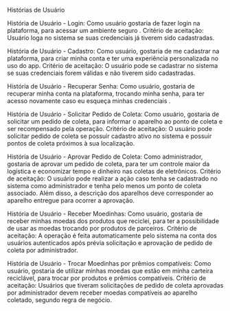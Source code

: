 Histórias de Usuário

História de Usuário - Login: 
Como usuário
gostaria de fazer login na plataforma, 
para acessar um ambiente seguro .
Critério de aceitação: Usuário loga no sistema se suas credenciais já tiverem sido cadastradas. 

História de Usuário - Cadastro:
Como usuário, 
gostaria de me cadastrar na plataforma, 
para criar minha conta e ter uma experiência personalizada no uso do app.
Critério de aceitação: O usuário pode se cadastrar no sistema se suas credenciais forem válidas e não tiverem sido cadastradas. 

História de Usuário - Recuperar Senha: 
Como usuário, 
gostaria de recuperar minha conta na plataforma, 
trocando minha senha, 
para ter acesso novamente caso eu esqueça minhas credenciais .

História de Usuário - Solicitar Pedido de Coleta:
Como usuário, 
gostaria de solicitar um pedido de coleta, 
para informar o aparelho ao ponto de coleta e ser recompensado pela operação.
Critério de aceitação: O usuário pode solicitar pedido de coleta se possuir cadastro ativo no sistema e possuir pontos de coleta próximos à sua localização. 

História de Usuário - Aprovar Pedido de Coleta:
Como administrador, 
gostaria de aprovar um pedido de coleta, 
para ter um controle maior da logística e economizar tempo e dinheiro nas coletas de eletrônicos.
Critério de aceitação: O usuário pode realizar a ação caso tenha se cadastrado no sistema como    administrador e tenha pelo menos um ponto de coleta associado. Além disso, a descrição dos aparelhos deve corresponder ao aparelho entregue para ocorrer a aprovação. 

História de Usuário - Receber Moedinhas:
Como usuário, 
gostaria de receber minhas moedas dos produtos que reciclei,
para ter a possibilidade de usar as moedas trocando por produtos de parceiros.
Critério de aceitação: A operação é feita automaticamente pelo sistema na conta dos usuários autenticados após prévia solicitação e aprovação de pedido de coleta por administrador. 

História de Usuário - Trocar Moedinhas por prêmios compatíveis:
Como usuário, 
gostaria de utilizar minhas moedas que estão em minha carteira reciclável, 
para trocar por produtos e prêmios compatíveis.
Critério de aceitação:  Usuários que tiveram solicitações de pedido de coleta aprovadas por administrador devem receber moedas compatíveis ao aparelho coletado, segundo regra de negócio.